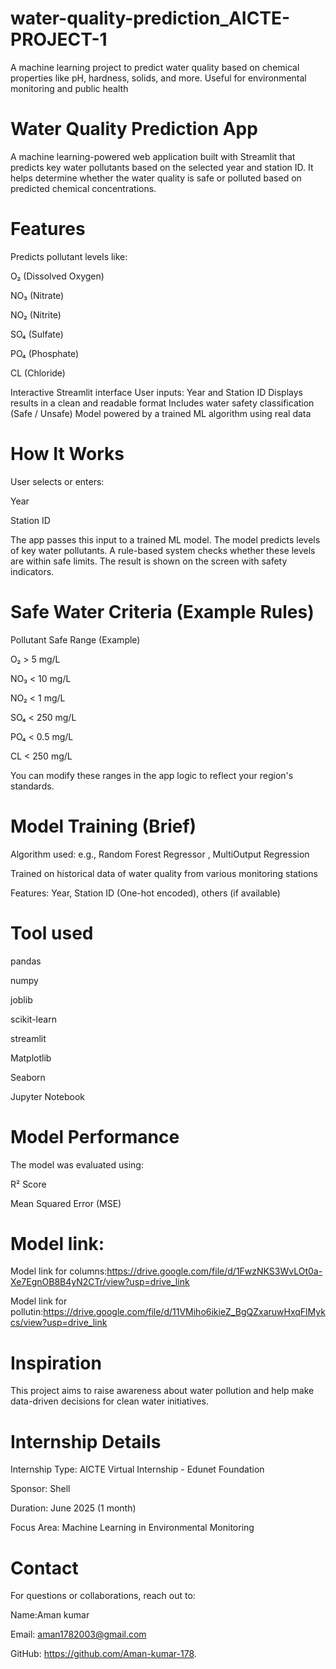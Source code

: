 # water-quality-prediction_AICTE-PROJECT-1
A machine learning project to predict water quality based on chemical properties like pH, hardness, solids, and more. Useful for environmental monitoring and public health

# Water Quality Prediction App
A machine learning-powered web application built with Streamlit that predicts key water pollutants based on the selected year and station ID. It helps determine whether the water quality is safe or polluted based on predicted chemical concentrations.

# Features
Predicts pollutant levels like:

O₂ (Dissolved Oxygen)

NO₃ (Nitrate)

NO₂ (Nitrite)

SO₄ (Sulfate)

PO₄ (Phosphate)

CL (Chloride)

Interactive Streamlit interface
User inputs: Year and Station ID
Displays results in a clean and readable format
Includes water safety classification (Safe / Unsafe)
Model powered by a trained ML algorithm using real data

 # How It Works
User selects or enters:

Year

Station ID

The app passes this input to a trained ML model.
The model predicts levels of key water pollutants.
A rule-based system checks whether these levels are within safe limits.
The result is shown on the screen with safety indicators.

 # Safe Water Criteria (Example Rules)
Pollutant	Safe Range (Example)

O₂	> 5 mg/L

NO₃	< 10 mg/L

NO₂	< 1 mg/L

SO₄	< 250 mg/L

PO₄	< 0.5 mg/L

CL	< 250 mg/L

You can modify these ranges in the app logic to reflect your region's standards.

 # Model Training (Brief)
Algorithm used: e.g., Random Forest Regressor , MultiOutput Regression

Trained on historical data of water quality from various monitoring stations

Features: Year, Station ID (One-hot encoded), others (if available)

# Tool used
pandas

numpy

joblib

scikit-learn

streamlit

Matplotlib

Seaborn

Jupyter Notebook
 # Model Performance

The model was evaluated using:

R² Score

Mean Squared Error (MSE)
# Model link:
Model link for columns:https://drive.google.com/file/d/1FwzNKS3WvLOt0a-Xe7EgnOB8B4yN2CTr/view?usp=drive_link

Model link for pollutin:https://drive.google.com/file/d/11VMiho6ikieZ_BgQZxaruwHxqFlMykcs/view?usp=drive_link

 # Inspiration
This project aims to raise awareness about water pollution and help make data-driven decisions for clean water initiatives.

# Internship Details
Internship Type: AICTE Virtual Internship - Edunet Foundation

Sponsor: Shell

Duration: June 2025 (1 month)

Focus Area: Machine Learning in Environmental Monitoring

# Contact
For questions or collaborations, reach out to:

Name:Aman kumar

Email: aman1782003@gmail.com

GitHub: https://github.com/Aman-kumar-178.

